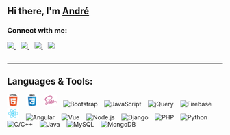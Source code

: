 ## Hi there, I'm [André][website]

### Connect with me:

<a href="https://andrevital.com/" target="_blank">
    <img alt"andrevital.com" width="25px" src="https://www.andrevital.com/images/logo_contained_negative.svg">
</a>
&nbsp;&nbsp;
<a href="https://linkedin.com/in/andrevitalb/" target="_blank">
    <img alt"André Vital | LinkedIn" width="25px" src="https://image.flaticon.com/icons/svg/1409/1409945.svg">
</a>
&nbsp;&nbsp;
<a href="https://twitter.com/andrevitalb" target="_blank">
    <img alt"André Vital | Twitter" width="25px" src="https://image.flaticon.com/icons/svg/1409/1409937.svg">
</a>
&nbsp;&nbsp;
<a href="https://instagram.com/im_andrevital" target="_blank">
    <img alt"André Vital | Instagram" width="25px" src="https://image.flaticon.com/icons/svg/1409/1409946.svg">
</a>

<br/>
<br/>

___
## Languages & Tools:


<img alt="HTML5" width="28px" src="https://raw.githubusercontent.com/github/explore/80688e429a7d4ef2fca1e82350fe8e3517d3494d/topics/html/html.png" />
&nbsp;&nbsp;
<img alt="CSS3" width="28px" src="https://raw.githubusercontent.com/github/explore/80688e429a7d4ef2fca1e82350fe8e3517d3494d/topics/css/css.png" />
&nbsp;&nbsp;
<img alt="Sass" width="28px" src="https://raw.githubusercontent.com/github/explore/80688e429a7d4ef2fca1e82350fe8e3517d3494d/topics/sass/sass.png" />
&nbsp;&nbsp;
<img alt="Bootstrap" width="28px" src="https://seeklogo.com/images/B/bootstrap-logo-3C30FB2A16-seeklogo.com.png" />
&nbsp;&nbsp;
<img alt="JavaScript" width="28px" src="https://seeklogo.com/images/J/javascript-js-logo-2949701702-seeklogo.com.png" />
&nbsp;&nbsp;
<img alt="jQuery" height="28px" src="https://seeklogo.com/images/J/jquery-logo-BD35C03823-seeklogo.com.png" />
&nbsp;&nbsp;
<img alt="Firebase" width="22px" src="https://seeklogo.com/images/F/firebase-logo-402F407EE0-seeklogo.com.png" />
&nbsp;&nbsp;
<img alt="React" width="28px" src="https://raw.githubusercontent.com/github/explore/80688e429a7d4ef2fca1e82350fe8e3517d3494d/topics/react/react.png" />
&nbsp;&nbsp;
<img alt="Angular" width="28px" src="https://seeklogo.com/images/A/angular-logo-B76B1CDE98-seeklogo.com.png" />
&nbsp;&nbsp;
<img alt="Vue" width="28px" src="https://seeklogo.com/images/V/vuejs-logo-17D586B587-seeklogo.com.png" />
&nbsp;&nbsp;
<img alt="Node.js" width="25px" src="https://seeklogo.com/images/N/nodejs-logo-FBE122E377-seeklogo.com.png" />
&nbsp;&nbsp;
<img alt="Django" width="22px" src="https://seeklogo.com/images/D/django-logo-F46C1DD95E-seeklogo.com.png" />
&nbsp;&nbsp;
<img alt="PHP" height="28px" src="https://seeklogo.com/images/P/PHP-logo-0B2FDC4529-seeklogo.com.png" />
&nbsp;&nbsp;
<img alt="Python" width="28px" src="https://seeklogo.com/images/P/python-logo-A32636CAA3-seeklogo.com.png">
&nbsp;&nbsp;
<img alt="C/C++" width="28px" src="https://seeklogo.com/images/C/c-logo-43CE78FF9C-seeklogo.com.png">
&nbsp;&nbsp;
<img alt="Java" width="28px" src="https://seeklogo.com/images/J/java-logo-7F8B35BAB3-seeklogo.com.png">
&nbsp;&nbsp;
<img alt="MySQL" height="33px" src="https://seeklogo.com/images/M/MySQL-logo-F6FF285A58-seeklogo.com.png">
&nbsp;&nbsp;
<img alt="MongoDB" height="33px" src="https://seeklogo.com/images/M/mongodb-logo-427DDF8FDE-seeklogo.com.png">
&nbsp;&nbsp;

[website]: https://andrevital.com/